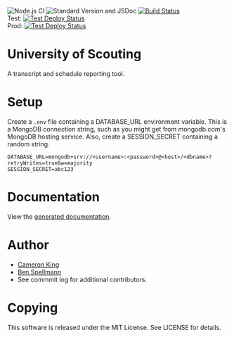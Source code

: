 ![Node.js CI](https://github.com/Longhorn-Council-BSA/universityofscouting/workflows/Node.js%20CI/badge.svg) ![Standard Version and JSDoc](https://github.com/Longhorn-Council-BSA/universityofscouting/workflows/Standard%20Version%20and%20JSDoc/badge.svg) [![Build Status](https://dev.azure.com/662-universityofscouting/University%20of%20Scouting/_apis/build/status/Longhorn-Council-BSA.universityofscouting?branchName=master)](https://dev.azure.com/662-universityofscouting/University%20of%20Scouting/_build/latest?definitionId=1&branchName=master)  
Test: [![Test Deploy Status](https://vsrm.dev.azure.com/662-universityofscouting/_apis/public/Release/badge/c878a486-da40-4801-b5e1-96d05d11a52c/1/1)](https://dev.azure.com/662-universityofscouting/University%20of%20Scouting/_release?_a=releases&view=mine&definitionId=1)  
Prod: [![Test Deploy Status](https://vsrm.dev.azure.com/662-universityofscouting/_apis/public/Release/badge/c878a486-da40-4801-b5e1-96d05d11a52c/1/2)](https://dev.azure.com/662-universityofscouting/University%20of%20Scouting/_release?_a=releases&view=mine&definitionId=1)

# University of Scouting
A transcript and schedule reporting tool.

# Setup

Create a `.env` file containing a DATABASE_URL environment variable.  This is
a MongoDB connection string, such as you might get from mongodb.com's MongoDB
hosting service.  Also, create a SESSION_SECRET containing a random string.

    DATABASE_URL=mongodb+srv://<username>:<password>@<host>/<dbname>?retryWrites=true&w=majority
    SESSION_SECRET=abc123

# Documentation

View the [generated documentation](https://longhorn-council-bsa.github.io/universityofscouting/docs/).

# Author
- [Cameron King](https://cameronking.me)
- [Ben Spellmann](https://www.linkedin.com/in/benjamin-spellmann-7036a676/)
- See commmit log for additional contributors.

# Copying
This software is released under the MIT License. See LICENSE for details.
